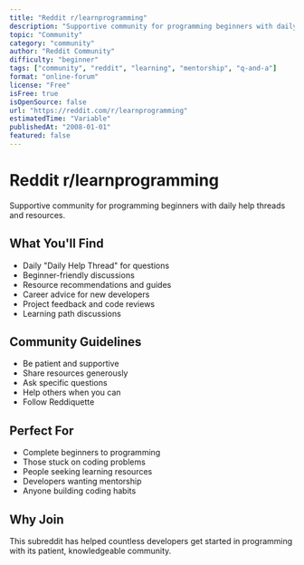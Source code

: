 ```yaml
---
title: "Reddit r/learnprogramming"
description: "Supportive community for programming beginners with daily help threads and resources"
topic: "Community"
category: "community"
author: "Reddit Community"
difficulty: "beginner"
tags: ["community", "reddit", "learning", "mentorship", "q-and-a"]
format: "online-forum"
license: "Free"
isFree: true
isOpenSource: false
url: "https://reddit.com/r/learnprogramming"
estimatedTime: "Variable"
publishedAt: "2008-01-01"
featured: false
---
```


# Reddit r/learnprogramming

Supportive community for programming beginners with daily help threads and resources.

## What You'll Find
- Daily "Daily Help Thread" for questions
- Beginner-friendly discussions
- Resource recommendations and guides
- Career advice for new developers
- Project feedback and code reviews
- Learning path discussions

## Community Guidelines
- Be patient and supportive
- Share resources generously
- Ask specific questions
- Help others when you can
- Follow Reddiquette

## Perfect For
- Complete beginners to programming
- Those stuck on coding problems
- People seeking learning resources
- Developers wanting mentorship
- Anyone building coding habits

## Why Join
This subreddit has helped countless developers get started in programming with its patient, knowledgeable community.